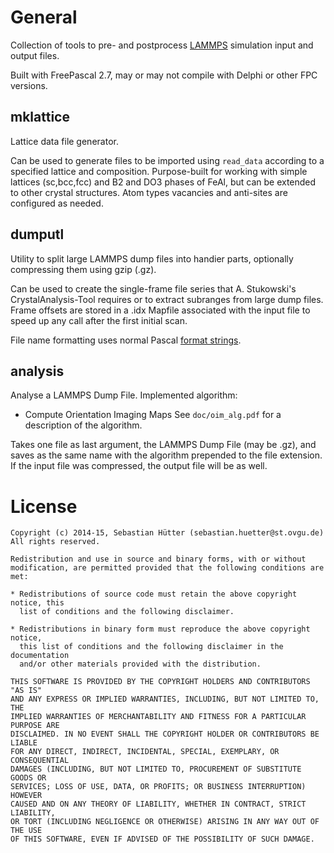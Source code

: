 General
=======
Collection of tools to pre- and postprocess [LAMMPS](http://lammps.sandia.gov/) simulation
input and output files.

Built with FreePascal 2.7, may or may not compile with Delphi or other FPC versions.

mklattice
---------
Lattice data file generator.

Can be used to generate files to be imported using `read_data` according to a specified
lattice and composition. Purpose-built for working with simple lattices (sc,bcc,fcc) and
B2 and DO3 phases of FeAl, but can be extended to other crystal structures. Atom types
vacancies and anti-sites are configured as needed.

dumputl
-------
Utility to split large LAMMPS dump files into handier parts, optionally compressing them using
gzip (.gz).

Can be used to create the single-frame file series that A. Stukowski's CrystalAnalysis-Tool requires
or to extract subranges from large dump files. Frame offsets are stored in a .idx Mapfile associated
with the input file to speed up any call after the first initial scan.

File name formatting uses normal Pascal [format strings](http://www.freepascal.org/docs-html/rtl/sysutils/format.html).

analysis
--------
Analyse a LAMMPS Dump File. Implemented algorithm:

  * Compute Orientation Imaging Maps
    See `doc/oim_alg.pdf` for a description of the algorithm.

Takes one file as last argument, the LAMMPS Dump File (may be .gz), and saves as the same name with the algorithm prepended 
to the file extension. If the input file was compressed, the output file will be as well.


License
=======
```
Copyright (c) 2014-15, Sebastian Hütter (sebastian.huetter@st.ovgu.de)
All rights reserved.

Redistribution and use in source and binary forms, with or without
modification, are permitted provided that the following conditions are met:

* Redistributions of source code must retain the above copyright notice, this
  list of conditions and the following disclaimer.

* Redistributions in binary form must reproduce the above copyright notice,
  this list of conditions and the following disclaimer in the documentation
  and/or other materials provided with the distribution.

THIS SOFTWARE IS PROVIDED BY THE COPYRIGHT HOLDERS AND CONTRIBUTORS "AS IS"
AND ANY EXPRESS OR IMPLIED WARRANTIES, INCLUDING, BUT NOT LIMITED TO, THE
IMPLIED WARRANTIES OF MERCHANTABILITY AND FITNESS FOR A PARTICULAR PURPOSE ARE
DISCLAIMED. IN NO EVENT SHALL THE COPYRIGHT HOLDER OR CONTRIBUTORS BE LIABLE
FOR ANY DIRECT, INDIRECT, INCIDENTAL, SPECIAL, EXEMPLARY, OR CONSEQUENTIAL
DAMAGES (INCLUDING, BUT NOT LIMITED TO, PROCUREMENT OF SUBSTITUTE GOODS OR
SERVICES; LOSS OF USE, DATA, OR PROFITS; OR BUSINESS INTERRUPTION) HOWEVER
CAUSED AND ON ANY THEORY OF LIABILITY, WHETHER IN CONTRACT, STRICT LIABILITY,
OR TORT (INCLUDING NEGLIGENCE OR OTHERWISE) ARISING IN ANY WAY OUT OF THE USE
OF THIS SOFTWARE, EVEN IF ADVISED OF THE POSSIBILITY OF SUCH DAMAGE.
```
